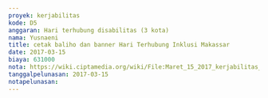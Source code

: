```yaml
---
proyek: kerjabilitas
kode: D5
anggaran: Hari terhubung disabilitas (3 kota)
nama: Yusnaeni
title: cetak baliho dan banner Hari Terhubung Inklusi Makassar
date: 2017-03-15
biaya: 631000
nota: https://wiki.ciptamedia.org/wiki/File:Maret_15_2017_kerjabilitas_D5_marketing_tools_neni.jpg
tanggalpelunasan: 2017-03-15
notapelunasan:
---
```

